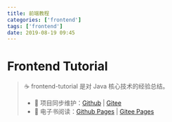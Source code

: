 ```yaml
---
title: 前端教程
categories: ['frontend']
tags: ['frontend']
date: 2019-08-19 09:45
---
```


# Frontend Tutorial

> ☕ frontend-tutorial 是对 Java 核心技术的经验总结。
>
> - 🔁 项目同步维护：[Github](https://github.com/dunwu/frontend-tutorial/) | [Gitee](https://gitee.com/turnon/frontend-tutorial/)
> - 📖 电子书阅读：[Github Pages](https://dunwu.github.io/frontend-tutorial/) | [Gitee Pages](http://turnon.gitee.io/frontend-tutorial/)
